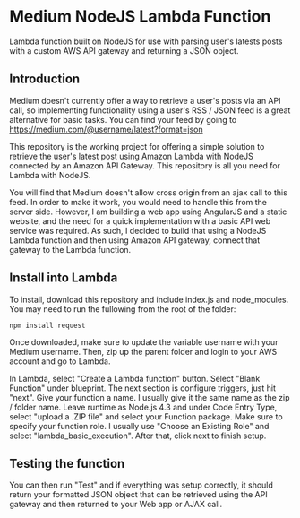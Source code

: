 # Medium NodeJS Lambda Function
Lambda function built on NodeJS for use with parsing user's latests posts with a custom AWS API gateway and returning a JSON object.

## Introduction
Medium doesn't currently offer a way to retrieve a user's posts via an API call, so implementing functionality using a user's RSS / JSON feed is a great alternative for basic tasks. You can find your feed by going to https://medium.com/@username/latest?format=json

This repository is the working project for offering a simple solution to retrieve the user's latest post using Amazon Lambda with NodeJS connected by an Amazon API Gateway. This repository is all you need for Lambda with NodeJS.

You will find that Medium doesn't allow cross origin from an ajax call to this feed. In order to make it work, you would need to handle this from the server side. However, I am building a web app using AngularJS and a static website, and the need for a quick implementation with a basic API web service was required. As such, I decided to build that using a NodeJS Lambda function and then using Amazon API gateway, connect that gateway to the Lambda function.

## Install into Lambda
To install, download this repository and include index.js and node_modules. 
You may need to run the fullowing from the root of the folder:

```npm install request```

Once downloaded, make sure to update the variable username with your Medium username. Then, zip up the parent folder and login to your AWS account and go to Lambda.

In Lambda, select "Create a Lambda function" button. Select "Blank Function" under blueprint. The next section is configure triggers, just hit "next". Give your function a name. I usually give it the same name as the zip / folder name. Leave runtime as Node.js 4.3 and under Code Entry Type, select "upload a .ZIP file" and select your Function package. Make sure to specify your function role. I usually use "Choose an Existing Role" and select "lambda_basic_execution". After that, click next to finish setup.

## Testing the function
You can then run "Test" and if everything was setup correctly, it should return your formatted JSON object that can be retrieved using the API gateway and then returned to your Web app or AJAX call.

